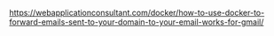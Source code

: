https://webapplicationconsultant.com/docker/how-to-use-docker-to-forward-emails-sent-to-your-domain-to-your-email-works-for-gmail/
